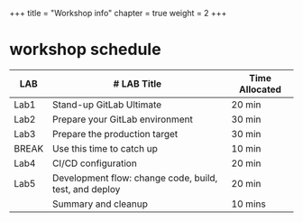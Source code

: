 +++
title = "Workshop info"
chapter = true
weight = 2
+++

# workshop schedule


| LAB | #	LAB Title	| Time Allocated|
| ---- |   ---------- |   ------------ |
| Lab1 |	Stand-up GitLab Ultimate |	20 min|
| Lab2 |	Prepare your GitLab environment	| 30 min|
| Lab3 |	Prepare the production target	| 30 min|
| BREAK |	Use this time to catch up	| 10 min|
| Lab4 |	CI/CD configuration |	20 min|
| Lab5 |	Development flow: change code, build, test, and deploy |	20 min|
|      |    Summary and cleanup | 10 mins|
